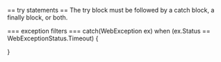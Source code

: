 == try statements ==
The try block must be followed by a catch block, a finally block, or both.


=== exception filters ===
catch(WebException ex) when (ex.Status == WebExceptionStatus.Timeout)
{

}
